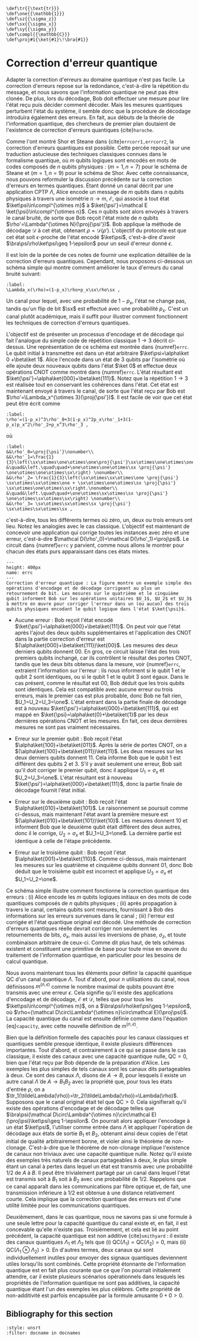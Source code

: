 ```{math}
\def\tr{{\text{tr}}}
\def\one{{\mathbb{1}}}
\def\sz{{\sigma_z}}
\def\sx{{\sigma_x}}
\def\sy{{\sigma_y}}
\def\compl{{\mathbb{C}}}
\def\proj#1{\ket{#1}\!\bra{#1}}
```

# Correction d'erreur quantique

Adapter la correction d'erreurs au domaine quantique n'est pas facile. La correction d'erreurs repose sur la redondance, c'est-à-dire la répétition du message, et nous savons que l'information quantique ne peut pas être clonée. De plus, lors du décodage, Bob doit effectuer une mesure pour lire l'état reçu puis décider comment décoder. Mais les mesures quantiques perturbent l'état du système, il semble donc que la procédure de décodage introduira également des erreurs. En fait, aux débuts de la théorie de l'information quantique, des chercheurs de premier plan doutaient de l'existence de correction d'erreurs quantiques {cite}`haroche`.

Comme l'ont montré Shor et Steane dans {cite}`errcorr1,errcorr2`, la correction d'erreurs quantiques est possible. Cette percée reposait sur une traduction astucieuse des techniques classiques connues dans le formalisme quantique, où $m$ qubits logiques sont encodés en mots de codes composés de $n$ qubits physiques : $(m=1,n=7)$ pour le schéma de Steane et $(m=1,n=9)$ pour le schéma de Shor. Avec cette connaissance, nous pouvons reformuler la discussion précédente sur la correction d'erreurs en termes quantiques. Étant donné un canal décrit par une application CPTP $\Lambda$, Alice encode un message de $m$ qubits dans $n$ qubits physiques à travers une isométrie $n\rightarrow m$, $\mathcal E$, qui associe à tout état $\ket\psi\in\compl^{\otimes m}$ à $\ket{\psi'}=\mathcal E \ket{\psi}\in\compl^{\otimes n}$. Ces $n$ qubits sont alors envoyés à travers le canal bruité, de sorte que Bob reçoit l'état mixte de $n$ qubits $\rho'=\Lambda^{\otimes N}(\proj{\psi'})$. Bob applique la méthode de décodage $\mathcal D$ à cet état, obtenant $\rho=\mathcal D(\rho')$. L'objectif du protocole est que cet état soit $\epsilon$-proche de l'état encodé $\ket\psi$, c'est-à-dire d'avoir $\bra\psi\rho\ket\psi\geq 1-\epsilon$ pour un seuil d'erreur donné $\epsilon$.

Il est loin de la portée de ces notes de fournir une explication détaillée de la correction d'erreurs quantiques. Cependant, nous proposons ci-dessous un schéma simple qui montre comment améliorer le taux d'erreurs du canal bruité suivant:

```{math}
:label:
\Lambda_x(\rho)=(1-p_x)\rho+p_x\sx\rho\sx ,
```

Un canal pour lequel, avec une probabilité de $1-p_x$, l'état ne change pas, tandis qu'un flip de bit $\sx$ est effectué avec une probabilité $p_x$. C'est un canal plutôt académique, mais il suffit pour illustrer comment fonctionnent les techniques de correction d'erreurs quantiques.

L'objectif est de présenter un processus d'encodage et de décodage qui fait l'analogue du simple code de répétition classique $1\rightarrow 3$ décrit ci-dessus. Une représentation de ce schéma est montrée dans {numref}`errc`. Le qubit initial à transmettre est dans un état arbitraire $\ket\psi=\alpha\ket 0 +\beta\ket 1$. Alice l'encode dans un état de 3 qubits par l'isométrie où elle ajoute deux nouveaux qubits dans l'état $\ket 0$ et effectue deux opérations CNOT comme montré dans {numref}`errc`. L'état résultant est $\ket{\psi'}=\alpha\ket{000}+\beta\ket{111}$. Notez que la répétition $1\rightarrow 3$ est réalisée tout en conservant les cohérences dans l'état. Cet état est maintenant envoyé à travers le canal, de sorte que l'état reçu par Bob est $\rho'=\Lambda_x^{\otimes 3}(\proj{\psi'})$. Il est facile de voir que cet état peut être écrit comme

```{math}
:label:
\rho'=(1-p_x)^3\rho'_0+3(1-p_x)^2p_x\rho'_1+3(1-p_x)p_x^2\rho'_2+p_x^3\rho'_3 ,
```

où

```{math}
:label:
&&\rho'_0=\proj{\psi'}\nonumber\\
&&\rho'_1=\frac{1}{3}\left(\sx\otimes\one\otimes\one\proj{\psi'}\sx\otimes\one\otimes\one+\one\otimes\sx\otimes\one\proj{\psi'}\one\otimes\sx\otimes\one\right.\nonumber\\
&\quad&\left.\quad\quad+\one\otimes\one\otimes\sx \proj{\psi'} \one\otimes\one\otimes\sx\right) \nonumber\\
&&\rho'_2= \frac{1}{3}\left(\sx\otimes\sx\otimes\one \proj{\psi'} \sx\otimes\sx\otimes\one + \sx\otimes\one\otimes\sx \proj{\psi'} \sx\otimes\one\otimes\sx\right.\nonumber\\
&\quad&\left.\quad\quad+\one\otimes\sx\otimes\sx \proj{\psi'} \one\otimes\sx\otimes\sx\right) \nonumber\\
&&\rho'_3= \sx\otimes\sx\otimes\sx \proj{\psi'} \sx\otimes\sx\otimes\sx ,
```

c'est-à-dire, tous les différents termes où zéro, un, deux ou trois erreurs ont lieu. Notez les analogies avec le cas classique. L'objectif est maintenant de concevoir une application qui corrige toutes les instances avec zéro et une erreur, c'est-à-dire $\mathcal D(\rho'_0)=\mathcal D(\rho'_1)=\proj\psi$. Le circuit dans {numref}`errc` y parvient, comme nous allons le montrer pour chacun des états purs apparaissant dans ces états mixtes.

```{figure} ./errcorr.png
---
height: 400px
name: errc
---
Correction d'erreur quantique : La figure montre un exemple simple des opérations d'encodage et de décodage corrigeant au plus un retournement de bit. Les mesures sur le quatrième et le cinquième qubit informent Bob sur les opérations unitaires $U_1$, $U_2$ et $U_3$ à mettre en œuvre pour corriger l'erreur dans un (ou aucun) des trois qubits physiques encodant le qubit logique dans l'état $\ket{\psi}$.
```
- Aucune erreur : Bob reçoit l'état encodé $\ket{\psi'}=\alpha\ket{000}+\beta\ket{111}$. On peut voir que l'état après l'ajout des deux qubits supplémentaires et l'application des CNOT dans la partie correction d'erreur est $(\alpha\ket{000}+\beta\ket{111})\ket{00}$. Les mesures des deux derniers qubits donnent $00$. En gros, ce circuit laisse l'état des trois premiers qubits inchangé, car ils contrôlent le résultat des portes CNOT, tandis que les deux bits obtenus dans la mesure, voir {numref}`errc`, extraient l'information sur l'erreur : ils nous informent si le qubit 1 et le qubit 2 sont identiques, ou si le qubit 1 et le qubit 3 sont égaux. Dans le cas présent, comme le résultat est 00, Bob déduit que les trois qubits sont identiques. Cela est compatible avec aucune erreur ou trois erreurs, mais le premier cas est plus probable, donc Bob ne fait rien, $U_1=U_2=U_3=\one$. L'état entrant dans la partie finale de décodage est à nouveau $\ket{\psi'}=\alpha\ket{000}+\beta\ket{111}$, qui est mappé en $\ket{\psi}=\alpha\ket{0}+\beta\ket{1}$ par les deux dernières opérations CNOT et les mesures. En fait, ces deux dernières mesures ne sont pas vraiment nécessaires.

- Erreur sur le premier qubit : Bob reçoit l'état $\alpha\ket{100}+\beta\ket{011}$. Après la série de portes CNOT, on a $(\alpha\ket{100}+\beta\ket{011})\ket{11}$. Les deux mesures sur les deux derniers qubits donnent 11. Cela informe Bob que le qubit 1 est différent des qubits 2 et 3. S'il y avait seulement une erreur, Bob sait qu'il doit corriger le premier qubit, donc il applique $U_1=\sigma_x$ et $U_2=U_3=\one$. L'état résultant est à nouveau $\ket{\psi'}=\alpha\ket{000}+\beta\ket{111}$, donc la partie finale de décodage fournit l'état initial.

- Erreur sur le deuxième qubit : Bob reçoit l'état $\alpha\ket{010}+\beta\ket{101}$. Le raisonnement se poursuit comme ci-dessus, mais maintenant l'état avant la première mesure est $(\alpha\ket{010}+\beta\ket{101})\ket{10}$. Les mesures donnent 10 et informent Bob que le deuxième qubit était différent des deux autres, donc il le corrige, $U_2=\sigma_x$ et $U_1=U_3=\one$. La dernière partie est identique à celle de l'étape précédente.

- Erreur sur le troisième qubit : Bob reçoit l'état $\alpha\ket{001}+\beta\ket{110}$. Comme ci-dessus, mais maintenant les mesures sur les quatrième et cinquième qubits donnent 01, donc Bob déduit que le troisième qubit est incorrect et applique $U_3=\sigma_x$ et $U_1=U_2=\one$.

Ce schéma simple illustre comment fonctionne la correction quantique des erreurs : (i) Alice encode les $m$ qubits logiques initiaux en des mots de code quantiques composés de $n$ qubits physiques ; (ii) après propagation à travers le canal, certains qubits sont mesurés, fournissant à Bob des informations sur les erreurs survenues dans le canal ; (iii) l'erreur est corrigée et l'état quantique original est décodé. Une méthode de correction d'erreurs quantiques réelle devrait corriger non seulement les retournements de bits, $\sigma_x$, mais aussi les inversions de phase, $\sigma_z$, et toute combinaison arbitraire de ceux-ci. Comme dit plus haut, de tels schémas existent et constituent une primitive de base pour toute mise en œuvre du traitement de l'information quantique, en particulier pour les besoins de calcul quantique.

Nous avons maintenant tous les éléments pour définir la capacité quantique $\text{QC}$ d'un canal quantique $\Lambda$. Tout d'abord, pour $n$ utilisations du canal, nous définissons $m^(n,\epsilon)$ comme le nombre maximal de qubits pouvant être transmis avec une erreur $\epsilon$. Cela signifie qu'il existe des applications d'encodage et de décodage, $\mathcal E$ et $\mathcal D$, telles que pour tous les $\ket\psi\in\compl^{\otimes m}$, on a $\bra\psi\rho\ket\psi\geq 1-\epsilon$, où $\rho=(\mathcal D\circ\Lambda^{\otimes n}\circ\mathcal E)(\proj\psi)$. La capacité quantique du canal est ensuite définie comme dans l'équation {eq}`capacity`, avec cette nouvelle définition de $m^(n,\epsilon)$.

Bien que la définition formelle des capacités pour les canaux classiques et quantiques semble presque identique, il existe plusieurs différences importantes. Tout d'abord, et contrairement à ce qui se passe dans le cas classique, il existe des canaux avec une capacité quantique nulle, $\text{QC}=0$, bien que l'état reçu par Bob dépende de la préparation d'Alice. Les exemples les plus simples de tels canaux sont les canaux dits partageables à deux. Ce sont des canaux $\Lambda$, disons de $A\rightarrow B$, pour lesquels il existe un autre canal $\tilde\Lambda$ de $A\rightarrow B_1B_2$ avec la propriété que, pour tous les états d'entrée $\rho$, on a $\tr_1(\tilde\Lambda(\rho))=\tr_2(\tilde\Lambda(\rho))=\Lambda(\rho)$. Supposons que le canal original était tel que $\text{QC}>0$. Cela signifierait qu'il existe des opérations d'encodage et de décodage telles que $\bra\psi(\mathcal D\circ\Lambda^{\otimes n}\circ\mathcal E)(\proj\psi)\ket\psi\geq 1-\epsilon$. On pourrait alors appliquer l'encodage à un état $\ket\psi$, l'utiliser comme entrée dans $\tilde\Lambda$ et appliquer l'opération de décodage aux états de sortie $B_1$ et $B_2$, obtenant ainsi deux copies de l'état initial de qualité arbitrairement bonne, et violer ainsi le théorème de non-clonage. C'est-à-dire que le théorème de non-clonage implique l'existence de canaux non triviaux avec une capacité quantique nulle. Notez qu'il existe des exemples très naturels de canaux partageables à deux, le plus simple étant un canal à pertes dans lequel un état est transmis avec une probabilité $1/2$ de $A$ à $B$. Il peut être trivialement partagé par un canal dans lequel l'état est transmis soit à $B_1$ soit à $B_2$ avec une probabilité de $1/2$. Rappelons que ce canal apparaît dans les communications par fibre optique et, de fait, une transmission inférieure à $1/2$ est obtenue à une distance relativement courte. Cela implique que la correction quantique des erreurs est d'une utilité limitée pour les communications quantiques.

Deuxièmement, dans le cas quantique, nous ne savons pas si une formule à une seule lettre pour la capacité quantique du canal existe et, en fait, il est concevable qu'elle n'existe pas. Troisièmement, et cela est lié au point précédent, la capacité quantique est non additive {cite}`smithyard` : il existe des canaux quantiques $\Lambda_1$ et $\Lambda_2$ tels que (i) $\text{QC}(\Lambda_1)=\text{QC}(\Lambda_2)=0$, mais (ii) $\text{QC}(\Lambda_1\otimes\Lambda_2)>0$. En d'autres termes, deux canaux qui sont individuellement inutiles pour envoyer des signaux quantiques deviennent utiles lorsqu'ils sont combinés. Cette propriété étonnante de l'information quantique est en fait plus courante que ce que l'on pourrait initialement attendre, car il existe plusieurs scénarios opérationnels dans lesquels les propriétés de l'information quantique ne sont pas additives, la capacité quantique étant l'un des exemples les plus célèbres. Cette propriété de non-additivité est parfois encapsulée par la formule amusante $0+0>0$.

## Bibliography for this section
```{bibliography}
:style: unsrt
:filter: docname in docnames
```


